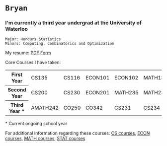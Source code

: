 # `Bryan`

### I'm currently a third year undergrad at the University of Waterloo

```
Major: Honours Statistics
Minors: Computing, Combinatorics and Optimization
```

My resume: [PDF Form](https://github.com/SomeArbitraryMathMajor/SomeArbitraryMathMajor/files/9155858/BryanZang__Resume.pdf)

Core Courses I have taken:
<table>
  <tr>
    <th>First Year</th>
    <td>CS135</td>
    <td>CS116</td>
    <td>ECON101</td>
    <td>ECON102</td>
    <td>MATH135</td>
    <td>MATH136</td>
    <td>MATH137</td>
    <td>MATH138</td>
  </tr>
    <th>Second Year</th>
    <td>CS200</td>
    <td>CS230</td>
    <td>ECON201</td>
    <td>MATH235</td>
    <td>MATH237</td>
    <td>MATH239</td>
    <td>STAT230</td>
    <td>STAT231</td>
    <td>STAT333</a></td>
  </tr>
  <tr>
    <th>Third Year *</th>
    <td>AMATH242</td>
    <td>CO250</td>
    <td>CO342</td>
    <td>CS231</td>
    <td>CS234</td>
    <td>CS338</td>
    <td>ECON254</td>
    <td>STAT330</td>
    <td>STAT331</td>
    <td>STAT332</td>
    <td>STAT341</td>
    <td>STAT444</td>
    <td>STAT450</td>
  </tr>
</table>

\* Current ongoing school year

For additional information regarding these courses: <a href="https://ucalendar.uwaterloo.ca/2021/COURSE/course-CS.html">CS courses</a>, <a href="https://ucalendar.uwaterloo.ca/2223/COURSE/course-ECON.html">ECON courses</a>, <a href="https://ucalendar.uwaterloo.ca/2021/COURSE/course-MATH.html">MATH courses</a>, <a href="https://ucalendar.uwaterloo.ca/2021/COURSE/course-STAT.html">STAT courses</a>
